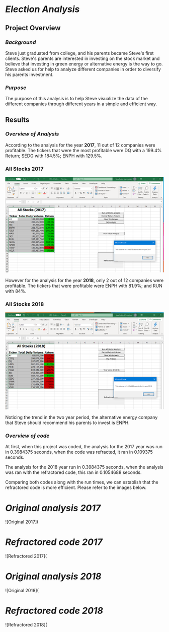 # ***Election Analysis***

## **Project Overview**

### *Background* 

Steve just graduated from college, and his parents became Steve's first clients. Steve's parents are interested in investing on the stock market and believe that investing in green energy or alternative energy is the way to go. Steve asked us for help to analyze different companies in order to diversify his parents investment.

### *Purpose*

The purpose of this analysis is to help Steve visualize the data of the different companies through different years in a simple and efficient way.

## **Results**

### *Overview of Analysis*

According to the analysis for the year **2017**, 11 out of 12 companies were profitable. The tickers that were the most profitable were DQ with a 199.4% Return; SEDG with 184.5%; ENPH with 129.5%. 

### **All Stocks 2017**

![All Stocks 2017](Resources/VBA_Challenge_2017.PNG)

However for the analysis for the year **2018**, only 2 out of 12 companies were profitable. The tickers that were profitable were ENPH with 81.9%; and RUN with 84%. 

### **All Stocks 2018**

![All Stocks 2018](Resources/VBA_Challenge_2018.PNG)

Noticing the trend in the two year period, the alternative energy company that Steve should recommend his parents to invest is ENPH. 
    
### *Overview of code*

At first, when this project was coded, the analysis for the 2017 year was run in 0.3984375 seconds, when the code was refracted, it ran in 0.109375 seconds. 

The analysis for the 2018 year run in 0.3984375 seconds, when the analysis was ran with the refractored code, this ran in 0.1054688 seconds.

Comparing both codes along with the run times, we can establish that the refractored code is more efficient. Please refer to the images below.

# *Original analysis 2017*

![Original 2017](

# *Refractored code 2017*

![Refractored 2017](

# *Original analysis 2018*

![Original 2018](

# *Refractored code 2018*

![Refractored 2018](


